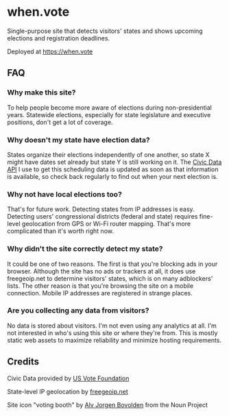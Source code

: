 # when.vote
Single-purpose site that detects visitors' states and shows upcoming elections
and registration deadlines.

Deployed at https://when.vote

## FAQ

### Why make this site?

To help people become more aware of elections during non-presidential years.
Statewide elections, especially for state legislature and executive positions,
don't get a lot of coverage.

### Why doesn't my state have election data?

States organize their elections independently of one another, so state X might
have dates set already but state Y is still working on it. The
[Civic Data API](https://www.usvotefoundation.org/Civic-Data-API) I use to
get this scheduling data is updated as soon as that information is available,
so check back regularly to find out when your next election is.

### Why not have local elections too?

That's for future work. Detecting states from IP addresses is easy. Detecting
users' congressional districts (federal and state) requires fine-level
geolocation from GPS or Wi-Fi router mapping. That's more complicated than it's
worth right now.

### Why didn't the site correctly detect my state?

It could be one of two reasons. The first is that you're blocking ads in your
browser. Although the site has no ads or trackers at all, it does use freegeoip.net
to determine visitors' states, which is on many adblockers' lists. The other
reason is that you're browsing the site on a mobile connection. Mobile IP addresses
are registered in strange places.

### Are you collecting any data from visitors?

No data is stored about visitors. I'm not even using any analytics at all. I'm
not interested in who's using this site or where they're from. This is mostly 
static web assets to maximize reliability and minimize hosting requirements.

## Credits

Civic Data provided by [US Vote Foundation](https://www.usvotefoundation.org/Civic-Data-API)

State-level IP geolocation by [freegeoip.net](https://freegeoip.net)

Site icon "voting booth" by [Alv Jorgen Bovolden](https://thenounproject.com/Alvbovo/) from the Noun Project
